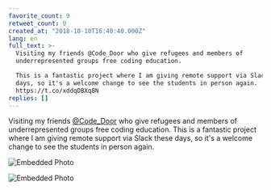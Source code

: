 ```yaml
---
favorite_count: 9
retweet_count: 0
created_at: "2018-10-10T16:40:40.000Z"
lang: en
full_text: >-
  Visiting my friends @Code_Door who give refugees and members of
  underrepresented groups free coding education.

  This is a fantastic project where I am giving remote support via Slack these
  days, so it's a welcome change to see the students in person again.
  https://t.co/xddqDBXq8N
replies: []
---
```


Visiting my friends [@Code_Door](https://twitter.com/Code_Door) who give
refugees and members of underrepresented groups free coding education. This is a
fantastic project where I am giving remote support via Slack these days, so it's
a welcome change to see the students in person again.

<div class="gallery gallery-2">

![Embedded Photo](https://twitter-media-coderbyheart.s3.eu-north-1.amazonaws.com/1050063576885530624-DpKTJ8jWkAEFc4H.jpg)

![Embedded Photo](https://twitter-media-coderbyheart.s3.eu-north-1.amazonaws.com/1050063576885530624-DpKTM35XcAAvv1b.jpg)

</div>

